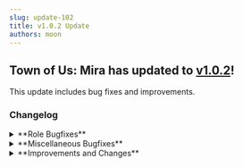 ```yaml
---
slug: update-102
title: v1.0.2 Update
authors: moon
---
```

## Town of Us: Mira has updated to [v1.0.2](https://github.com/AU-Avengers/TOU-Mira/releases/tag/v1.0.2)!
This update includes bug fixes and improvements.

### Changelog

<details className="customdetails">
  <summary>**Role Bugfixes**</summary>
  
<details className="customdetails">
<summary>**Crewmates**</summary>
* Investigator footprints hide in comms properly and no longer error out.
* Deputy camped notification should be sent to the correct player now.
* Sheriff correct kills are checked correctly.
* Sheriff no longer continues the game on misfire.
* "Jailee Can't Use Public Chat" option has been fixed.
* Prosecutor continues game.
* Infinite Engineer vent uses no longer shows uses as "0".
* Imitator should no longer be able to change roles if they have turned vamp or traitor.
* Engineer/Plumber can no longer access vents through walls.
* Amnesiac and Imitator no longer interfere when selecting.
</details>

<details className="customdetails">
<summary>**Impostors**</summary>
* Hypnotised players should no longer be able to see player names.
* Dead traitor should no longer be able to change their role.
</details>

<details className="customdetails">
<summary>**Neutrals**</summary>
* Pestilence has Impostor vision.
* Hacking a player should no longer affect meeting or ejection screen kills.
</details> 
</details>

<details className="customdetails">
  <summary>**Miscellaneous Bugfixes**</summary>

<details className="customdetails">
<summary>**Modifier Bug Fixes**</summary>
* Shy no longer applies onto Phantom/Haunter.
* Egotist can no longer be traitor.
* Egotist cannot leave the game if lovers are alive.
* Egotists no longer show correct or incorrect kills.
</details>

<details className="customdetails">
<summary>**Other Bug Fixes**</summary>
* Vent offset no longer shows a timer.
* If impostors cannot see each others' roles but know who they are, they can see each other in the team reveal properly.
</details>
</details>

<details className="customdetails">
  <summary>**Improvements and Changes**</summary>

<details className="customdetails">
<summary>**Improvements**</summary>
* Cleric now tells you if the player you cleansed had no negative effects.
* Task count is shown on the Taskbar tab itself.
* Faction/Team modifiers are shown below role description in the role reveal screen.
* Satellite now shows dead bodies on the map.
* Tracker arrow delay and Shy options can go down to zero seconds.
* End Game Timer options can go up to 30 minutes.
* Sheriff Shoot, Button Barry, and Satellite Broadcast can be used immediately in Freeplay regardless of Round One settings.
* Meeting kill animations are instant when there's less than 6 players.
* End Game checks were moved around and should fix crashes on Epic Games.
</details>

<details className="customdetails">
<summary>**Additions and Changes**</summary>
* **Added:** End Game Timer now allows switching between "Game Draw" and "Impostor Win" on the timer ending.
* **Added:** Scavenger now gets a HnS-like pop-up for their next target.
* **Added:** Amnesiac gives feedback and will notify you when trying to remember Amnesiac.
* **Added:** Better Airship options.
* **Added:** Arrow Style option: Toggle between the default look, the arrow with a dark glow, a color glow, or use the old task arrows if you wish.
* **Changed:** Inquisitor's "Stall Game" option is now only applicable in 1v1s or 2v1s.
* **Changed:** Assassin's "Guess Spy / Investigator Modifier" options are now merged into one option that includes all Crewmate Utility Modifiers in general.
* **Changed:** Just like in ToU:R, all button timers will now pause in vents (besides Glitch's buttons).
* **Changed:** Imitator can no longer pick up Politician or Mayor (because they can stay as those roles forever).
* **Removed:** `/sethost` command.
</details>

</details>

<!-- truncate -->
